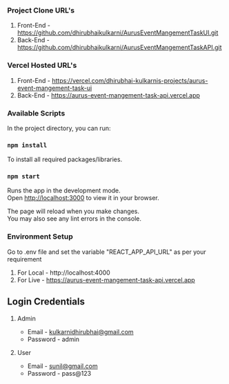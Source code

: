 ### Project Clone URL's
1) Front-End - https://github.com/dhirubhaikulkarni/AurusEventMangementTaskUI.git
2) Back-End - https://github.com/dhirubhaikulkarni/AurusEventMangementTaskAPI.git

### Vercel Hosted URL's
1) Front-End - https://vercel.com/dhirubhai-kulkarnis-projects/aurus-event-mangement-task-ui
2) Back-End - https://aurus-event-mangement-task-api.vercel.app

### Available Scripts

In the project directory, you can run:
### `npm install`
To install all required packages/libraries.

### `npm start`
Runs the app in the development mode.\
Open [http://localhost:3000](http://localhost:3000) to view it in your browser.

The page will reload when you make changes.\
You may also see any lint errors in the console.

### Environment Setup

Go to .env file and set the variable "REACT_APP_API_URL" as per your requirement
1) For Local - http://localhost:4000
2) For Live - https://aurus-event-mangement-task-api.vercel.app 

## Login Credentials
1) Admin
    - Email - kulkarnidhirubhai@gmail.com
    - Password  - admin

2) User
    - Email - sunil@gmail.com
    - Password  - pass@123






